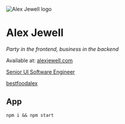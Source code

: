 ![Alex Jewell logo](http://alexjewell.com/logo.png)

# Alex Jewell

_Party in the frontend, business in the backend_

Available at: [alexjewell.com](https://www.alexjewell.com)

[Senior UI Software Engineer](https://www.linkedin.com/in/alexjewellcom/)

[bestfoodalex](https://instagram.com/bestfoodalex)

## App

`npm i && npm start`